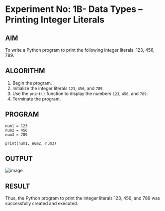 # Experiment No: 1B- Data Types – Printing Integer Literals

## AIM  
To write a Python program to print the following integer literals: 123, 456, 789.

## ALGORITHM  
1. Begin the program.  
2. Initialize the integer literals `123`, `456`, and `789`.  
3. Use the `print()` function to display the numbers `123`, `456`, and `789`.  
4. Terminate the program.

## PROGRAM
```
num1 = 123
num2 = 456
num3 = 789

print(num1, num2, num3)

```
## OUTPUT

![image](https://github.com/user-attachments/assets/6358bbde-80b7-4a1c-899e-a9a1333af139)


## RESULT
Thus, the Python program to print the integer literals 123, 456, and 789 was successfully created and executed.

